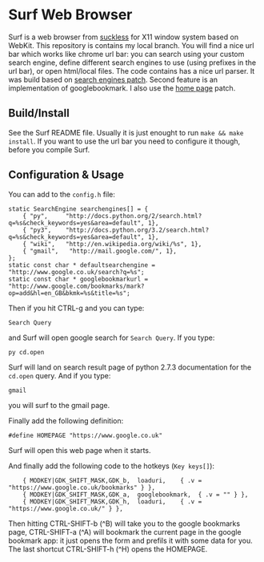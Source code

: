 Surf Web Browser
================

Surf is a web browser from [suckless](http://surf.suckless.org/) for X11
window system based on WebKit.  This repository is contains my local branch.
You will find a nice url bar which works like chrome url bar: you can search
using your custom search engine, define different search engines to use (using
prefixes in the url bar), or open html/local files.  The code contains has
a nice url parser.  It was build based on [search engines
patch](http://surf.suckless.org/patches/searchengines).  Second feature is
an implementation of googlebookmark.  I also use the [home
page](http://surf.suckless.org/patches/homepage) patch.

Build/Install
-------------

See the Surf README file.  Usually it is just enought to run ``make && make
install``.  If you want to use the url bar you need to configure it though,
before you compile Surf.

Configuration & Usage
---------------------

You can add to the ``config.h`` file:

```
static SearchEngine searchengines[] = {
    { "py",     "http://docs.python.org/2/search.html?q=%s&check_keywords=yes&area=default", 1},
    { "py3",    "http://docs.python.org/3.2/search.html?q=%s&check_keywords=yes&area=default", 1},
    { "wiki",   "http://en.wikipedia.org/wiki/%s", 1},
    { "gmail",   "http://mail.google.com/", 1},
};
static const char * defaultsearchengine = "http://www.google.co.uk/search?q=%s";
static const char * googlebookmarkurl = "http://www.google.com/bookmarks/mark?op=add&hl=en_GB&bkmk=%s&title=%s";
```

Then if you hit CTRL-g and you can type:
```
Search Query
```

and Surf will open google search for `Search Query`.  If you type:
```
py cd.open
```
Surf will land on search result page of python 2.7.3 documentation for the
`cd.open` query.  And if you type:
```
gmail
```
you will surf to the gmail page.

Finally add the following definition:
```
#define HOMEPAGE "https://www.google.co.uk"
```
Surf will open this web page when it starts.

And finally add the following code to the hotkeys (``Key keys[]``):
```
    { MODKEY|GDK_SHIFT_MASK,GDK_b,	loaduri,    { .v = "https://www.google.co.uk/bookmarks" } },
    { MODKEY|GDK_SHIFT_MASK,GDK_a,	googlebookmark,  { .v = "" } },
    { MODKEY|GDK_SHIFT_MASK,GDK_h,	loaduri,    { .v = "https://www.google.co.uk/" } },
```
Then hitting CTRL-SHIFT-b (^B) will take you to the google bookmarks page,
CTRL-SHIFT-a (^A) will bookmark the current page in the google bookmark app:
it just opens the form and prefils it with some data for you.  The last
shortcut CTRL-SHIFT-h (^H) opens the HOMEPAGE.
